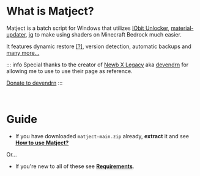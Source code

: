 # What is Matject?

Matject is a batch script for Windows that utilizes [IObit Unlocker](https://www.iobit.com/en/iobit-unlocker.php), [material-updater](/docs/what-is-material-updater), [jq](/docs/what-is-jq) to make using shaders on Minecraft Bedrock much easier.  
  
It features dynamic restore [[?]](/docs/what-is-dynamic-restore), version detection, automatic backups and [many more...](/docs/features)  

::: info
Special thanks to the creator of [Newb X Legacy](https://github.com/devendrn/newb-x-mcbe) aka [devendrn](https://devendrn.github.io/) for allowing me to use to use their page as reference.  

[Donate to devendrn](https://ko-fi.com/devendrn)
:::

<br>

# Guide

- If you have downloaded `matject-main.zip` already, **extract** it and see **[How to use Matject?](/docs/method-auto)**  

Or...

- If you're new to all of these see **[Requirements](/docs/requirements)**. 